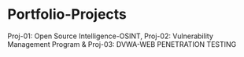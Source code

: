 # Portfolio-Projects
Proj-01: Open Source Intelligence-OSINT, Proj-02: Vulnerability Management Program & Proj-03: DVWA-WEB PENETRATION TESTING
